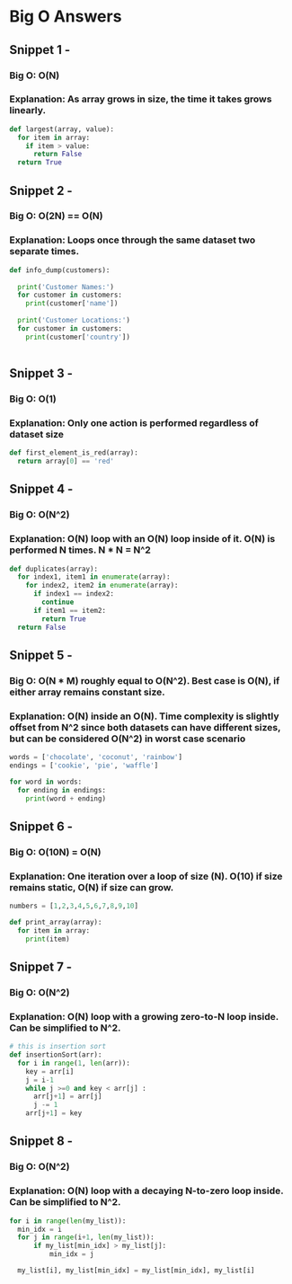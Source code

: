 # Big O Answers

## Snippet 1 -
### Big O: O(N)
### Explanation: As array grows in size, the time it takes grows linearly.
```python
def largest(array, value):
  for item in array:
    if item > value:
      return False
  return True 
```


## Snippet 2 -
### Big O: O(2N) == O(N)
### Explanation: Loops once through the same dataset two separate times.

```python
def info_dump(customers):
  
  print('Customer Names:')
  for customer in customers: 
    print(customer['name'])
  
  print('Customer Locations:')
  for customer in customers: 
    print(customer['country'])
  
```

## Snippet 3 -
### Big O: O(1)
### Explanation: Only one action is performed regardless of dataset size

```python
def first_element_is_red(array):
  return array[0] == 'red' 
```

## Snippet 4 -
### Big O: O(N^2)
### Explanation: O(N) loop with an O(N) loop inside of it. O(N) is performed N times. N * N = N^2

```python
def duplicates(array):
  for index1, item1 in enumerate(array):
    for index2, item2 in enumerate(array):
      if index1 == index2:
        continue
      if item1 == item2:
        return True
  return False
``` 

## Snippet 5 -
### Big O: O(N * M) roughly equal to O(N^2). Best case is O(N), if either array remains constant size.
### Explanation: O(N) inside an O(N). Time complexity is slightly offset from N^2 since both datasets can have different sizes, but can be considered O(N^2) in worst case scenario

```python
words = ['chocolate', 'coconut', 'rainbow']
endings = ['cookie', 'pie', 'waffle']

for word in words:
  for ending in endings:
    print(word + ending)

```

## Snippet 6 -
### Big O: O(10N) = O(N)
### Explanation: One iteration over a loop of size (N). O(10) if size remains static, O(N) if size can grow.

```python
numbers = [1,2,3,4,5,6,7,8,9,10]

def print_array(array):
  for item in array:
    print(item)

```

## Snippet 7 -
### Big O:  O(N^2)
### Explanation:  O(N) loop with a growing zero-to-N loop inside. Can be simplified to N^2.

```python
# this is insertion sort
def insertionSort(arr): 
  for i in range(1, len(arr)): 
    key = arr[i] 
    j = i-1
    while j >=0 and key < arr[j] : 
      arr[j+1] = arr[j] 
      j -= 1
    arr[j+1] = key 
```

## Snippet 8 -
### Big O:  O(N^2)
### Explanation:  O(N) loop with a decaying N-to-zero loop inside. Can be simplified to N^2.

```python
for i in range(len(my_list)):
  min_idx = i
  for j in range(i+1, len(my_list)):
      if my_list[min_idx] > my_list[j]:
          min_idx = j

  my_list[i], my_list[min_idx] = my_list[min_idx], my_list[i]
```
